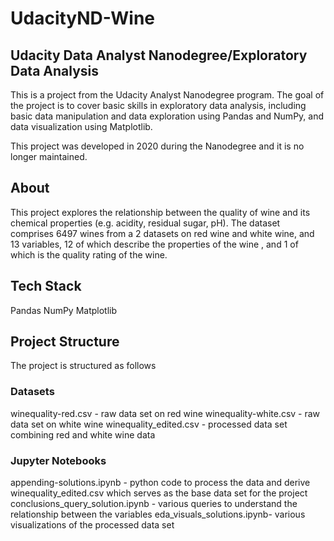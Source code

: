 # UdacityND-Wine
## Udacity Data Analyst Nanodegree/Exploratory Data Analysis

This is a project from the Udacity Analyst Nanodegree program. The goal of the project is to cover basic skills in exploratory data analysis, including basic data manipulation and data exploration using Pandas and NumPy, and data visualization using Matplotlib.

This project was developed in 2020 during the Nanodegree and it is no longer maintained. 

## About
This project explores the relationship between the quality of wine and its chemical properties (e.g. acidity, residual sugar, pH). The dataset comprises 6497 wines from a 2 datasets on red wine and white wine, and 13 variables, 12 of which describe the properties of the wine , and 1 of which is the quality rating of the wine. 

## Tech Stack
Pandas
NumPy
Matplotlib

## Project Structure
The project is structured as follows

### Datasets
winequality-red.csv - raw data set on red wine
winequality-white.csv - raw data set on white wine
winequality_edited.csv - processed data set combining red and white wine data

### Jupyter Notebooks
 appending-solutions.ipynb - python code to process the data and derive winequality_edited.csv which serves as the base data set for the project 
 conclusions_query_solution.ipynb - various queries to understand the relationship between the variables
 eda_visuals_solutions.ipynb- various visualizations of the processed data set


